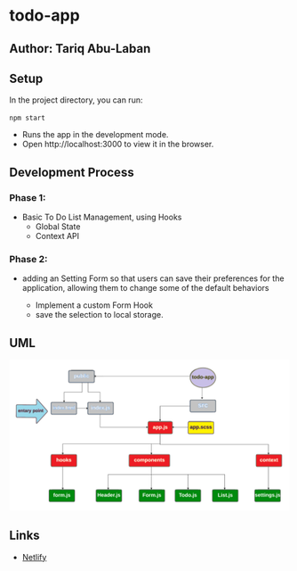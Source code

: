 # todo-app

## Author: Tariq Abu-Laban

## Setup

In the project directory, you can run:

`npm start`

- Runs the app in the development mode.
- Open http://localhost:3000 to view it in the browser.

## Development Process

### Phase 1:

- Basic To Do List Management, using Hooks
  - Global State
  - Context API

### Phase 2:

- adding an Setting Form so that users can save their preferences for the application, allowing them to change some of the default behaviors

  - Implement a custom Form Hook
  - save the selection to local storage.

## UML

![UML](UML.png)

## Links

- [Netlify](https://friendly-todo-app.netlify.app/)
